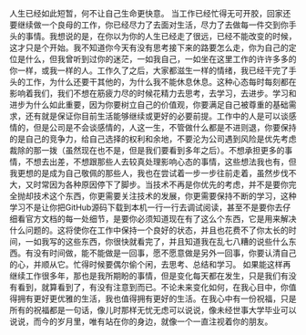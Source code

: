 人生已经如此短暂，何不让自己生命更快意。
当工作已经忙得无可开胶，回家还要继续做一个良母的工作，你已经尽力了去面对生活，尽力了去做每一件交到你手头的事情。我想说的是，在你以为你的人生已经走了很远，已经不能改变的时候，这才只是个开始。我不知道你今天有没有思考接下来的路要怎么走，你为自己的定位是什么，但我曾听到过你的迷茫，一如我自己，一如坐在这里工作的许许多多的你一样，或我一样的人。工作久了之后，大家都滋生一样的情绪，我已经干完了手头的工作，为什么还要干其他的，为什么我不能休息休息。这种心态每时每刻都在影响着我们，我们不想在筋疲力尽的时候花精力去思考，去学习，去进步。学习和进步为什么如此重要，因为你要树立自己的价值观，你要满足自己被尊重的基础需求，还有就是保证你目前生活能够继续或更好的必要前提。工作中的人是可以谈感情的，但是公司是不会谈感情的，人这一生，不管做什么都是不进则退，你要保持的是自己的竞争力，给自己选择的权利和余地，不要沦为公司遇到风险是优先考虑裁除的那一拨（虽然现在也不是，但是我们要看到多年之后）。不想承担更多的事情，不想去出差，不想跟那些人去较真处理影响心态的事情，这些想法我也有，但我更想的是成为自己敬佩的那些人，我也在尝试着一步一步往前走着，虽然步伐不大，又时常因为各种原因停下了脚步。当技术不再是你优先的考虑，并不是要你完全抛却技术这个东西，你更需要关注技术的发展，你更需要保持不断的学习，这种学习不是让你把GitHub源码下载到本机一行一行去调试阅读，甚至不是要你去仔细看官方文档的每一处细节，是要你必须知道现在有了这么个东西，它是用来解决什么问题的。这将使你在工作中保持一个良好的状态，并且也花费不了你太长的时间，一如我写的这些东西，你很快就看完了，并且知道我在乱七八糟的说些什么东西。有没有时间做，能不能做是一回事，愿不愿意做是另外一回事，你要认清自己的心，并顺从它。忙得时候要偶尔偷个闲，去思考、总结和学习。
如果能这样再继续工作很多年，那也是我所期盼的事情，但是变化每天都在发生，只是我们有没有看到，就算看到了，有没有注意到而已。不论未来变化如何，在我心目中，你值得拥有更好更优雅的生活，我也值得拥有更好的生活。在我心中有一份祝福，只是所有的祝福都是一句话，像儿时那样无忧无虑可以说说，像未经世事大学毕业可以说说，而今的岁月里，唯有站在你的身边，就像一个一直注视着你的朋友。